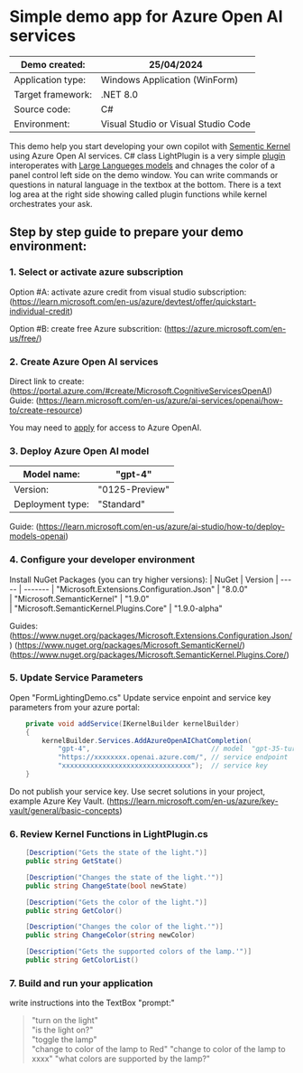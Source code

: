 # Simple demo app for Azure Open AI services

| Demo created:  |    25/04/2024  
| ------------------ | ------------------
| Application type:  |  Windows Application (WinForm)    
| Target framework:  |  .NET 8.0  
| Source code:  |     C#  
| Environment:  |     Visual Studio or Visual Studio Code

This demo help you start developing your own copilot with [Sementic Kernel](https://learn.microsoft.com/en-us/semantic-kernel/overview/)
using Azure Open AI services.
C# class LightPlugin is a very simple [plugin](https://learn.microsoft.com/en-us/semantic-kernel/agents/plugins/?tabs=Csharp) 
interoperates with [Large Langueges models](https://learn.microsoft.com/en-us/training/modules/introduction-large-language-models/)
and chnages the color of a panel control left side on the demo window.
You can write commands or questions in natural language in the textbox at the bottom.
There is a text log area at the right side showing called plugin functions while kernel orchestrates your ask.

## Step by step guide to prepare your demo environment:

### 1. Select or activate azure subscription
    
Option #A: activate azure credit from visual studio subscription:  
(https://learn.microsoft.com/en-us/azure/devtest/offer/quickstart-individual-credit)

Option #B: create free Azure subscrition: (https://azure.microsoft.com/en-us/free/)

### 2. Create Azure Open AI services

Direct link to create: (https://portal.azure.com/#create/Microsoft.CognitiveServicesOpenAI)  
Guide: (https://learn.microsoft.com/en-us/azure/ai-services/openai/how-to/create-resource)  

You may need to [apply](https://aka.ms/oai/access) for access to Azure OpenAI.

### 3. Deploy Azure Open AI model

| Model name: |      "gpt-4"  
| ----------- | ------------
| Version: |         "0125-Preview"  
| Deployment type: | "Standard"  

Guide: (https://learn.microsoft.com/en-us/azure/ai-studio/how-to/deploy-models-openai)  

### 4. Configure your developer environment

Install NuGet Packages (you can try higher versions):
| NuGet | Version
| ----- | -------
| "Microsoft.Extensions.Configuration.Json" |  "8.0.0"  
| "Microsoft.SemanticKernel"                |  "1.9.0"  
| "Microsoft.SemanticKernel.Plugins.Core"   |  "1.9.0-alpha"  

Guides:  
    (https://www.nuget.org/packages/Microsoft.Extensions.Configuration.Json/)
    (https://www.nuget.org/packages/Microsoft.SemanticKernel/)
    (https://www.nuget.org/packages/Microsoft.SemanticKernel.Plugins.Core/)

### 5. Update Service Parameters

Open "FormLightingDemo.cs"
Update service enpoint and service key parameters from your azure portal:

``` csharp
    private void addService(IKernelBuilder kernelBuilder)
    {
        kernelBuilder.Services.AddAzureOpenAIChatCompletion(
            "gpt-4",                              // model  "gpt-35-turbo" does not work properly with this demo
            "https://xxxxxxxx.openai.azure.com/", // service endpoint
            "xxxxxxxxxxxxxxxxxxxxxxxxxxxxxxxx");  // service key
    }
```

Do not publish your service key. Use secret solutions in your project, example Azure Key Vault.
    (https://learn.microsoft.com/en-us/azure/key-vault/general/basic-concepts)
 
### 6. Review Kernel Functions in LightPlugin.cs

``` csharp
    [Description("Gets the state of the light.")]
    public string GetState()

    [Description("Changes the state of the light.'")]
    public string ChangeState(bool newState)

    [Description("Gets the color of the light.")]
    public string GetColor()

    [Description("Changes the color of the light.'")]
    public string ChangeColor(string newColor)

    [Description("Gets the supported colors of the lamp.'")]
    public string GetColorList()
```

### 7. Build and run your application

write instructions into the TextBox "prompt:"  
> "turn on the light"  
> "is the light on?"  
> "toggle the lamp"  
> "change to color of the lamp to Red"
> "change to color of the lamp to xxxx"
> "what colors are supported by the lamp?"
